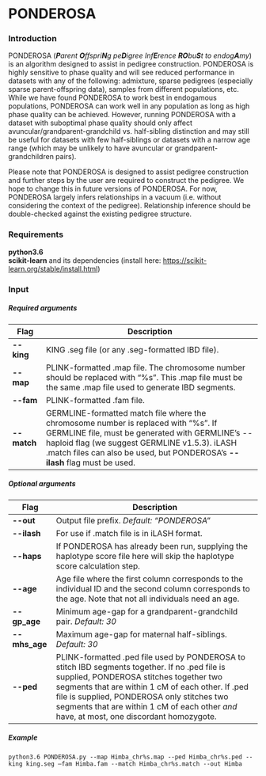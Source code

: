 # PONDEROSA

### **Introduction**  
PONDEROSA (_**P**arent **O**ffspri**N**g pe**D**igree Inf**E**rence **RO**bu**S**t to endog**A**my_) is an algorithm designed to assist in pedigree construction. PONDEROSA is highly sensitive to phase quality and will see reduced performance in datasets with any of the following: admixture, sparse pedigrees (especially sparse parent-offspring data), samples from different populations, etc. While we have found PONDEROSA to work best in endogamous populations, PONDEROSA can work well in any population as long as high phase quality can be achieved. However, running PONDEROSA with a dataset with suboptimal phase quality should only affect avuncular/grandparent-grandchild vs. half-sibling distinction and may still be useful for datasets with few half-siblings or datasets with a narrow age range (which may be unlikely to have avuncular or grandparent-grandchildren pairs).  

Please note that PONDEROSA is designed to assist pedigree construction and further steps by the user are required to construct the pedigree. We hope to change this in future versions of PONDEROSA. For now, PONDEROSA largely infers relationships in a vacuum (i.e. without considering the context of the pedigree). Relationship inference should be double-checked against the existing pedigree structure.  

### **Requirements**
**python3.6**  
**scikit-learn** and its dependencies (install here: https://scikit-learn.org/stable/install.html)  

### **Input**  
##### _Required arguments_  
| Flag | Description |
| ---- | ----------- |
|**\-\-king** | KING .seg file (or any .seg-formatted IBD file). |
|**\-\-map** | PLINK-formatted .map file. The chromosome number should be replaced with “%s”. This .map file must be the same .map file used to generate IBD segments. |
|**\-\-fam** | PLINK-formatted .fam file. |
|**\-\-match** | GERMLINE-formatted match file where the chromosome number is replaced with “%s”. If GERMLINE file, must be generated with GERMLINE’s --haploid flag (we suggest GERMLINE v1.5.3). iLASH .match files can also be used, but PONDEROSA’s **\-\-ilash** flag must be used.|

##### _Optional arguments_  
| Flag | Description |
| ---- | ----------- |
|**\-\-out** | Output file prefix. _Default: “PONDEROSA”_ |
|**\-\-ilash** | For use if .match file is in iLASH format. |
|**\-\-haps** | If PONDEROSA has already been run, supplying the haplotype score file here will skip the haplotype score calculation step. |
|**\-\-age** | Age file where the first column corresponds to the individual ID and the second column corresponds to the age. Note that not all individuals need an age. |
|**\-\-gp_age** | Minimum age-gap for a grandparent-grandchild pair. _Default: 30_ |
|**\-\-mhs_age** | Maximum age-gap for maternal half-siblings. _Default: 30_ |
|**\-\-ped** | PLINK-formatted .ped file used by PONDEROSA to stitch IBD segments together. If no .ped file is supplied, PONDEROSA stitches together two segments that are within 1 cM of each other. If .ped file is supplied, PONDEROSA only stitches two segments that are within 1 cM of each other _and_ have, at most, one discordant homozygote.|  

##### _Example_
`python3.6 PONDEROSA.py --map Himba_chr%s.map --ped Himba_chr%s.ped --king king.seg –fam Himba.fam --match Himba_chr%s.match --out Himba`


